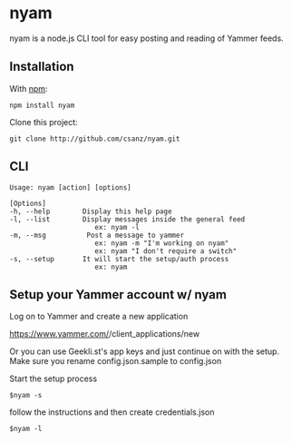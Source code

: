 nyam
=====

nyam is a node.js CLI tool for easy posting and reading of Yammer feeds. 

Installation
------------

With [npm](http://github.com/isaacs/npm):

	npm install nyam
	
Clone this project:

	git clone http://github.com/csanz/nyam.git
	
CLI
---

	Usage: nyam [action] [options]

	[Options]
	-h, --help        Display this help page
	-l, --list        Display messages inside the general feed
	                     ex: nyam -l
	-m, --msg          Post a message to yammer
	                     ex: nyam -m "I'm working on nyam"
	                     ex: nyam "I don't require a switch"
	-s, --setup       It will start the setup/auth process
	                     ex: nyam

Setup your Yammer account w/ nyam
-------------------------------------

Log on to Yammer and create a new application

https://www.yammer.com/<DOMAIN>/client_applications/new
	
Or you can use Geekli.st's app keys and just continue on with the setup.  Make sure you rename config.json.sample to config.json

Start the setup process

	$nyam -s
	
follow the instructions and then create credentials.json 

    $nyam -l


	